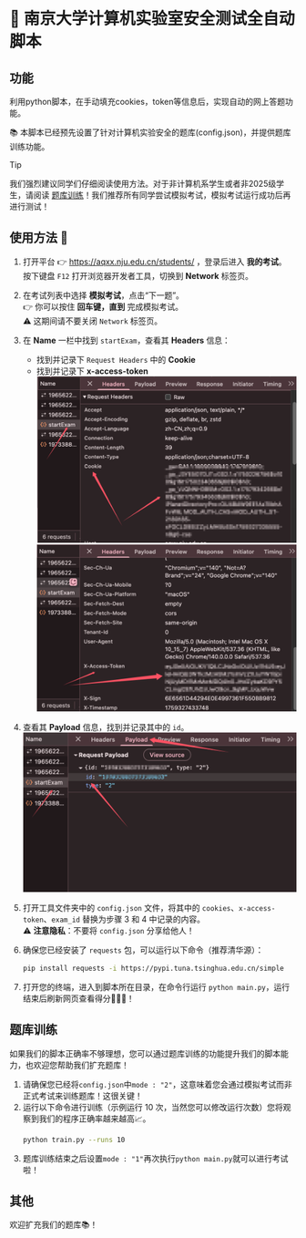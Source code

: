 # 🏫 南京大学计算机实验室安全测试全自动脚本

## 功能
利用python脚本，在手动填充cookies，token等信息后，实现自动的网上答题功能。

📚 本脚本已经预先设置了针对计算机实验安全的题库(config.json)，并提供题库训练功能。

> [!TIP]
> 我们强烈建议同学们仔细阅读使用方法。对于非计算机系学生或者非2025级学生，请阅读 [题库训练](README.md#题库训练)！我们推荐所有同学尝试模拟考试，模拟考试运行成功后再进行测试！

## 使用方法 🚀


1. 打开平台 👉 https://aqxx.nju.edu.cn/students/ ，登录后进入 **我的考试**。  
   按下键盘 `F12` 打开浏览器开发者工具，切换到 **Network** 标签页。  

2. 在考试列表中选择 **模拟考试**，点击“下一题”。  
   👉 你可以按住 **回车键，直到** 完成模拟考试。  
   ⚠️ 这期间请不要关闭 `Network` 标签页。  

3. 在 **Name** 一栏中找到 `startExam`，查看其 **Headers** 信息：  
   - 找到并记录下 `Request Headers` 中的 **Cookie**  
   - 找到并记录下 **x-access-token**  
   ![Cookie 示例](assets/cookie.png)  
   ![Token 示例](assets/token.png)  

4. 查看其 **Payload** 信息，找到并记录其中的 `id`。  
   ![Exam ID 示例](assets/id.png)  

5. 打开工具文件夹中的 `config.json` 文件，将其中的 `cookies`、`x-access-token`、`exam_id` 替换为步骤 3 和 4 中记录的内容。  
   ⚠️ **注意隐私**：不要将 `config.json` 分享给他人！  

6. 确保您已经安装了 `requests` 包，可以运行以下命令（推荐清华源）：  
   ```bash
   pip install requests -i https://pypi.tuna.tsinghua.edu.cn/simple
   ```
7. 打开您的终端，进入到脚本所在目录，在命令行运行 `python main.py`，运行结束后刷新网页查看得分🎉🎉🎉！

## 题库训练

如果我们的脚本正确率不够理想，您可以通过题库训练的功能提升我们的脚本能力，也欢迎您帮助我们扩充题库！

1. 请确保您已经将`config.json`中`mode : "2"`，这意味着您会通过模拟考试而非正式考试来训练题库！这很关键！
2. 运行以下命令进行训练（示例运行 10 次，当然您可以修改运行次数）您将观察到我们的程序正确率越来越高📈。
    ```bash
    python train.py --runs 10
    ```
3. 题库训练结束之后设置`mode : "1"`再次执行`python main.py`就可以进行考试啦！

## 其他

欢迎扩充我们的题库📚！